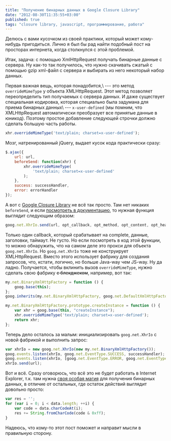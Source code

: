 ```yaml
---
title: "Получение бинарных данных в Google Closure Library"
date: "2012-08-30T11:35:55+03:00"
published: true
tags: "closure library, javascript, программирование, работа"
---
```


Делюсь с вами кусочком из своей практики, который может кому-нибудь пригодиться. Лично я был бы рад найти подобный пост
на просторах интернета, когда столкнулся с этой проблемой.

Итак, задача: с помощью XmlHttpRequest получать бинарные данные с сервера. Ну как-то так получилось, что нужно
скачивать сжатый с помощью gzip xml-файл с сервера и выбирать из него некоторый набор данных.

Первая важная вещь, которая понадобится,\ --- это метод `overrideMimeType` у объекта XMLHttpRequest. Этот метод
позволяет переопределить тип получаемых с сервера данных. И даже существует специальная кодировка, которая специально
была задумана для приема бинарных данных\ --- `x-user-defined` (мы помним, что XMLHttpRequest автоматически
преобразует все принятые данные в юникод). Поэтому простое добавление следующей строчки должно сделать большую часть
работы.

~~~~~javascript
xhr.overrideMimeType('text/plain; charset=x-user-defined');
~~~~~

Мозг, натренированный jQuery, выдает кусок кода практически сразу:

~~~~~javascript
$.ajax({
    url: url,
    beforeSend: function(xhr) {
        xhr.overrideMimeType(
            'text/plain; charset=x-user-defined'
        );
    },
    success: successHandler,
    error: errorHandler
});
~~~~~

А вот с [Google Closure Library](https://developers.google.com/closure/library/) не всё так просто. Там нет никаких
`beforeSend`, и если
[посмотреть в документацию](http://closure-library.googlecode.com/svn/docs/class_goog_net_XhrIo.html), то нужная
функция выглядит следующим образом:

~~~~~javascript
goog.net.XhrIo.send(url, opt_callback, opt_method, opt_content, opt_headers, opt_timeoutInterval)
~~~~~

Только один callback, который срабатывает на complete, данные, заголовки, таймаут. Не густо. Но если посмотреть в код
этой функции, то можно обнаружить, что на самом деле это прокси для объекта `goog.net.XhrIo`. Но `goog.net.XhrIo` тоже
не конструирует XMLHttpRequest. Вместо этого использует фабрику для создания запросов, что, кстати, логично, но больше
Java-way чем JS-way. Ну да ладно. Получается, чтобы вклинить вызов `overrideMimeType`, нужно сделать свою фабрику
~~с блекджеком~~, например, вот так:

~~~~~javascript
my.net.BinaryXmlHttpFactory = function () {
    goog.base(this);
};
goog.inherits(my.net.BinaryXmlHttpFactory, goog.net.DefaultXmlHttpFactory);

my.net.BinaryXmlHttpFactory.prototype.createInstance = function () {
    var xhr = goog.base(this, "createInstance");
    xhr.overrideMimeType('text/plain; charset=x-user-defined');
    return xhr;
};
~~~~~

Теперь дело осталось за малым: инициализировать `goog.net.XhrIo` c новой фабрикой и выполнить запрос:

~~~~~javascript
var xhrIo = new goog.net.XhrIo(new my.net.BinaryXmlHttpFactory());
goog.events.listen(xhrIo, goog.net.EventType.SUCCESS, successHandler);
goog.events.listen(xhrIo, [goog.net.EventType.ERROR, goog.net.EventType.ABORT], errorHandler);
xhrIo.send(url);
~~~~~

Вот и всё. Сразу оговорюсь, что всё это не будет работать в Internet Explorer, т.к. там нужна
[своя особая магия](http://stackoverflow.com/a/5913807/682727) для получения бинарных данных, в отличие от остальных,
где остаток действий выглядит довольно просто:

~~~~~javascript
var res = '';
for (var i = 0; i < data.length; ++i) {
    var code = data.charCodeAt(i);
    res += String.fromCharCode(code & 0xff);
}
~~~~~

Надеюсь, что кому-то этот пост поможет и направит мысли в правильную сторону.
